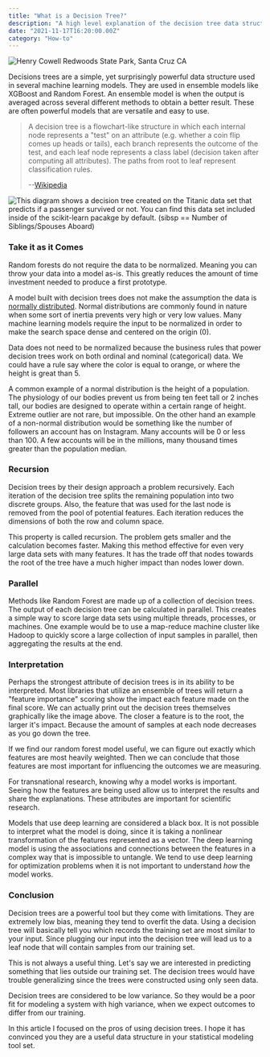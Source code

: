 ```yaml
---
title: "What is a Decision Tree?"
description: "A high level explanation of the decision tree data structure and how it is used in data science."
date: "2021-11-17T16:20:00.00Z"
category: "How-to"
---
```


![Henry Cowell Redwoods State Park, Santa Cruz CA](./tree.jpg)

Decisions trees are a simple, yet surprisingly powerful data structure used in several machine learning models. They are used in ensemble models like XGBoost and Random Forest. An ensemble model is when the output is averaged across several different methods to obtain a better result. These are often powerful models that are versatile and easy to use.

> A decision tree is a flowchart-like structure in which each internal node represents a "test" on an attribute (e.g. whether a coin flip comes up heads or tails), each branch represents the outcome of the test, and each leaf node represents a class label (decision taken after computing all attributes). The paths from root to leaf represent classification rules.
>
> --[Wikipedia](https://en.wikipedia.org/wiki/Decision_tree)

![This diagram shows a decision tree created on the Titanic data set that predicts if a passenger survived or not. You can find this data set included inside of the scikit-learn pacakge by default. (sibsp == Number of Siblings/Spouses Aboard)](./Decision_Tree.jpg)

### Take it as it Comes

Random forests do not require the data to be normalized. Meaning you can throw your data into a model as-is. This greatly reduces the amount of time investment needed to produce a first prototype.

A model built with decision trees does not make the assumption the data is [normally distributed](https://en.wikipedia.org/wiki/Normal_distribution). Normal distributions are commonly found in nature when some sort of inertia prevents very high or very low values. Many machine learning models require the input to be normalized in order to make the search space dense and centered on the origin (0).

Data does not need to be normalized because the business rules that power decision trees work on both ordinal and nominal (categorical) data. We could have a rule say where the color is equal to orange, or where the height is great than 5.

A common example of a normal distribution is the height of a population. The physiology of our bodies prevent us from being ten feet tall or 2 inches tall, our bodies are designed to operate within a certain range of height. Extreme outlier are not rare, but impossible. On the other hand an example of a non-normal distribution would be something like the number of followers an account has on Instagram. Many accounts will be 0 or less than 100. A few accounts will be in the millions, many thousand times greater than the population median.

### Recursion

Decision trees by their design approach a problem recursively. Each iteration of the decision tree splits the remaining population into two discrete groups. Also, the feature that was used for the last node is removed from the pool of potential features. Each iteration reduces the dimensions of both the row and column space.

This property is called recursion. The problem gets smaller and the calculation becomes faster. Making this method effective for even very large data sets with many features. It has the trade off that nodes towards the root of the tree have a much higher impact than nodes lower down.

### Parallel

Methods like Random Forest are made up of a collection of decision trees. The output of each decision tree can be calculated in parallel. This creates a simple way to score large data sets using multiple threads, processes, or machines. One example would be to use a map-reduce machine cluster like Hadoop to quickly score a large collection of input samples in parallel, then aggregating the results at the end.

### Interpretation

Perhaps the strongest attribute of decision trees is in its ability to be interpreted. Most libraries that utilize an ensemble of trees will return a "feature importance" scoring show the impact each feature made on the final score. We can actually print out the decision trees themselves graphically like the image above. The closer a feature is to the root, the larger it's impact. Because the amount of samples at each node decreases as you go down the tree.

If we find our random forest model useful, we can figure out exactly which features are most heavily weighted. Then we can conclude that those features are most important for influencing the outcomes we are measuring.

For transnational research, knowing why a model works is important. Seeing how the features are being used allow us to interpret the results and share the explanations. These attributes are important for scientific research.

Models that use deep learning are considered a black box. It is not possible to interpret what the model is doing, since it is taking a nonlinear transformation of the features represented as a vector. The deep learning model is using the associations and connections between the features in a complex way that is impossible to untangle. We tend to use deep learning for optimization problems when it is not important to understand _how_ the model works.

### Conclusion

Decision trees are a powerful tool but they come with limitations. They are extremely low bias, meaning they tend to overfit the data. Using a decision tree will basically tell you which records the training set are most similar to your input. Since plugging our input into the decision tree will lead us to a leaf node that will contain samples from our training set.

This is not always a useful thing. Let's say we are interested in predicting something that lies outside our training set. The decision trees would have trouble generalizing since the trees were constructed using only seen data.

Decision trees are considered to be low variance. So they would be a poor fit for modeling a system with high variance, when we expect outcomes to differ from our training.

In this article I focused on the pros of using decision trees. I hope it has convinced you they are a useful data structure in your statistical modeling tool set.

